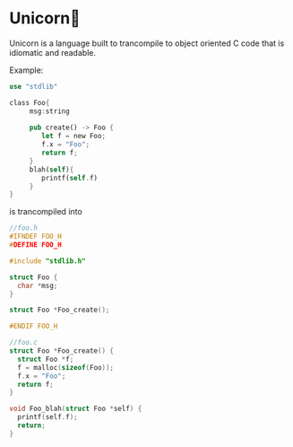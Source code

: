 # Unicorn🦄

Unicorn is a language built to trancompile to object oriented C code that is idiomatic and readable.

Example:
```rust
use "stdlib"

class Foo{
     msg:string
     
     pub create() -> Foo {
        let f = new Foo;
        f.x = "Foo";
        return f;
     }
     blah(self){
        printf(self.f)
     }
}
```
is trancompiled into

```C
//foo.h
#IFNDEF FOO_H
#DEFINE FOO_H

#include "stdlib.h"

struct Foo {
  char *msg;
}

struct Foo *Foo_create();

#ENDIF FOO_H
```

```C
//foo.c
struct Foo *Foo_create() {
  struct Foo *f;
  f = malloc(sizeof(Foo));
  f.x = "Foo";
  return f;
}

void Foo_blah(struct Foo *self) {
  printf(self.f);
  return;
}
```
